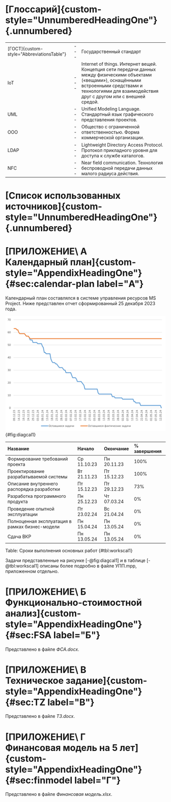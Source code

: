 
<!-- # [Заключение]{custom-style="UnnumberedHeadingOne"} {.unnumbered} -->

# [Глоссарий]{custom-style="UnnumberedHeadingOne"} {.unnumbered}

|    |     |    |
|:---|:---:|:---|
| [ГОСТ]{custom-style="AbbreviationsTable"} | --- | Государственный стандарт |
| IoT | --- | Internet of things. Интернет вещей. Концепция сети передачи данных между физическими объектами («вещами»), оснащёнными встроенными средствами и технологиями для взаимодействия друг с другом или с внешней средой. |
| UML | --- | Unified Modeling Language. Стандартный язык графического представления проектов. |
| ООО | --- | Общество с ограниченной ответственностью. Форма коммерческой организации. |
| LDAP | --- | Lightweight Directory Access Protocol. Протокол прикладного уровня для доступа к службе каталогов. |
| NFC  | --- | Near field communication. Технология беспроводной передачи данных малого радиуса действия. |

# [Список использованных источников]{custom-style="UnnumberedHeadingOne"} {.unnumbered}

<div id="refs" class="references" custom-style="ReferenceItem">
</div>

# [ПРИЛОЖЕНИЕ\ А<br>**Календарный план**]{custom-style="AppendixHeadingOne"} {#sec:calendar-plan label="А"}

Календарный план составлялся в системе управления ресурсов MS Project. Ниже представлен отчет сформированный 25 декабря 2023 года.

![Диаграмма выполненных задач от времени](Календарь-диаграмма.png){#fig:diagcal1}

| Название | Начало | Окончание | % завершения |
|:---|:---|:---|:---|
| Формирование требований проекта  | Ср 11.10.23 | Пн 20.11.23 | 100% | 
| Проектирование разрабатываемой системы  | Вт 21.11.23 | Пт 15.12.23 | 100% | 
| Описание внутреннего распорядка разработки  | Пт 15.12.23 | Пт 29.12.23 | 73% |
| Разработка программного продукта  | Пн 25.12.23 | Чт 07.03.24 | 0% |
| Проведение опытной эксплуатации  | Пт 23.02.24 | Вс 21.04.24 | 0% |
| Полноценная эксплуатация в рамках бизнес-модели  | Пн 15.04.24 | Пн 13.05.24 | 0% |
| Сдача ВКР | Пн 13.05.24 | Пн 13.05.24 | 0% |

Table: Сроки выполнения основных работ {#tbl:workscal1}

Задачи представленные на рисунке [-@fig:diagcal1] и в таблице [-@tbl:workscal1] описаны более подробно в файле УПП.mpp, приложенном отдельно.

<!-- # [ПРИЛОЖЕНИЕ\ А<br>**Финансовая модель проекта "Get a blanket"**]{custom-style="AppendixHeadingOne"} {#sec:fin-model label="A"} -->

<!-- ## [Ненумерованный подзаголовок приложения А]{custom-style="UnnumberedHeadingTwo"} {.unnumbered} -->


# [ПРИЛОЖЕНИЕ\ Б<br>**Функционально-стоимостной анализ**]{custom-style="AppendixHeadingOne"} {#sec:FSA label="Б"}

<!-- %INCLUDE(ФСА.docx)% -->
Представлено в файле _ФСА.docx_.

<!-- TODO Приложения в приложениях, что с ними делать? -->
<!-- TODO главы из приложения в основном оглавлении -->

# [ПРИЛОЖЕНИЕ\ В<br>**Техническое задание**]{custom-style="AppendixHeadingOne"} {#sec:TZ label="В"}

<!-- %INCLUDE(ТЗ.docx)% -->
Представлено в файле _ТЗ.docx_.

# [ПРИЛОЖЕНИЕ\ Г<br>**Финансовая модель на 5 лет**]{custom-style="AppendixHeadingOne"} {#sec:finmodel label="Г"}

<!-- %INCLUDE(ТЗ.docx)% -->
Представлено в файле _Финансовая модель.xlsx_.
